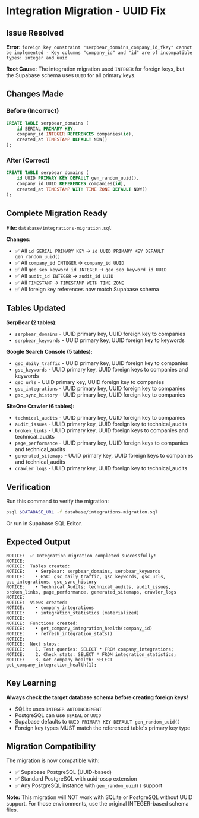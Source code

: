 # Integration Migration - UUID Fix

## Issue Resolved

**Error:** `foreign key constraint "serpbear_domains_company_id_fkey" cannot be implemented - Key columns "company_id" and "id" are of incompatible types: integer and uuid`

**Root Cause:** The integration migration used `INTEGER` for foreign keys, but the Supabase schema uses `UUID` for all primary keys.

## Changes Made

### Before (Incorrect)
```sql
CREATE TABLE serpbear_domains (
    id SERIAL PRIMARY KEY,
    company_id INTEGER REFERENCES companies(id),
    created_at TIMESTAMP DEFAULT NOW()
);
```

### After (Correct)
```sql
CREATE TABLE serpbear_domains (
    id UUID PRIMARY KEY DEFAULT gen_random_uuid(),
    company_id UUID REFERENCES companies(id),
    created_at TIMESTAMP WITH TIME ZONE DEFAULT NOW()
);
```

## Complete Migration Ready

**File:** `database/integrations-migration.sql`

**Changes:**
- ✅ All `id SERIAL PRIMARY KEY` → `id UUID PRIMARY KEY DEFAULT gen_random_uuid()`
- ✅ All `company_id INTEGER` → `company_id UUID`
- ✅ All `geo_seo_keyword_id INTEGER` → `geo_seo_keyword_id UUID`
- ✅ All `audit_id INTEGER` → `audit_id UUID`
- ✅ All `TIMESTAMP` → `TIMESTAMP WITH TIME ZONE`
- ✅ All foreign key references now match Supabase schema

## Tables Updated

**SerpBear (2 tables):**
- `serpbear_domains` - UUID primary key, UUID foreign key to companies
- `serpbear_keywords` - UUID primary key, UUID foreign key to keywords

**Google Search Console (5 tables):**
- `gsc_daily_traffic` - UUID primary key, UUID foreign key to companies
- `gsc_keywords` - UUID primary key, UUID foreign keys to companies and keywords
- `gsc_urls` - UUID primary key, UUID foreign key to companies
- `gsc_integrations` - UUID primary key, UUID foreign key to companies
- `gsc_sync_history` - UUID primary key, UUID foreign key to companies

**SiteOne Crawler (6 tables):**
- `technical_audits` - UUID primary key, UUID foreign key to companies
- `audit_issues` - UUID primary key, UUID foreign key to technical_audits
- `broken_links` - UUID primary key, UUID foreign keys to companies and technical_audits
- `page_performance` - UUID primary key, UUID foreign keys to companies and technical_audits
- `generated_sitemaps` - UUID primary key, UUID foreign keys to companies and technical_audits
- `crawler_logs` - UUID primary key, UUID foreign key to technical_audits

## Verification

Run this command to verify the migration:
```bash
psql $DATABASE_URL -f database/integrations-migration.sql
```

Or run in Supabase SQL Editor.

## Expected Output

```
NOTICE:  ✅ Integration migration completed successfully!
NOTICE:
NOTICE:  Tables created:
NOTICE:    • SerpBear: serpbear_domains, serpbear_keywords
NOTICE:    • GSC: gsc_daily_traffic, gsc_keywords, gsc_urls, gsc_integrations, gsc_sync_history
NOTICE:    • Technical Audits: technical_audits, audit_issues, broken_links, page_performance, generated_sitemaps, crawler_logs
NOTICE:
NOTICE:  Views created:
NOTICE:    • company_integrations
NOTICE:    • integration_statistics (materialized)
NOTICE:
NOTICE:  Functions created:
NOTICE:    • get_company_integration_health(company_id)
NOTICE:    • refresh_integration_stats()
NOTICE:
NOTICE:  Next steps:
NOTICE:    1. Test queries: SELECT * FROM company_integrations;
NOTICE:    2. Check stats: SELECT * FROM integration_statistics;
NOTICE:    3. Get company health: SELECT get_company_integration_health(1);
```

## Key Learning

**Always check the target database schema before creating foreign keys!**

- SQLite uses `INTEGER AUTOINCREMENT`
- PostgreSQL can use `SERIAL` or `UUID`
- Supabase defaults to `UUID PRIMARY KEY DEFAULT gen_random_uuid()`
- Foreign key types MUST match the referenced table's primary key type

## Migration Compatibility

The migration is now compatible with:
- ✅ Supabase PostgreSQL (UUID-based)
- ✅ Standard PostgreSQL with uuid-ossp extension
- ✅ Any PostgreSQL instance with `gen_random_uuid()` support

**Note:** This migration will NOT work with SQLite or PostgreSQL without UUID support. For those environments, use the original INTEGER-based schema files.
